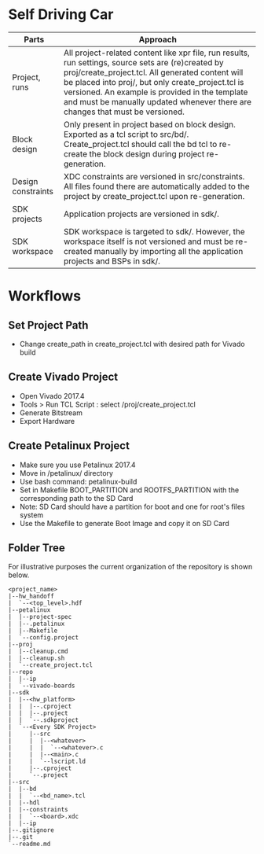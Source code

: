 # Self Driving Car
| Parts      | Approach |
| ----------- | ----------- |
| Project, runs      | All project-related content like xpr file, run results, run settings, source sets are (re)created by proj/create_project.tcl. All generated content will be placed into proj/, but only create_project.tcl is versioned. An example is provided in the template and must be manually updated whenever there are changes that must be versioned.      |
| Block design   | Only present in project based on block design. Exported as a tcl script to src/bd/. Create_project.tcl should call the bd tcl to re-create the block design during project re-generation.       |
| Design constraints | XDC constraints are versioned in src/constraints. All files found there are automatically added to the project by create_project.tcl upon re-generation. |
| SDK projects | Application projects are versioned in sdk/. |
| SDK workspace | SDK workspace is targeted to sdk/. However, the workspace itself is not versioned and must be re-created manually by importing all the application projects and BSPs in sdk/. |

 

# Workflows
## Set Project Path
 - Change create_path in create_project.tcl with desired path for Vivado build

## Create Vivado Project
 - Open Vivado 2017.4
 - Tools > Run TCL Script : select /proj/create_project.tcl
 - Generate Bitstream
 - Export Hardware
 
## Create Petalinux Project
 - Make sure you use Petalinux 2017.4
 - Move in /petalinux/ directory
 - Use bash command: petalinux-build
 - Set in Makefile BOOT_PARTITION and ROOTFS_PARTITION with the corresponding path to the SD Card
 - Note: SD Card should have a partition for boot and one for root's files system
 - Use the Makefile to generate Boot Image and copy it on SD Card

## Folder Tree
For illustrative purposes the current organization of the repository is shown below.

 ```
<project_name>
|--hw_handoff
|  `--<top_level>.hdf
|--petalinux
|  |--project-spec
|  |--.petalinux
|  |--Makefile
|  `--config.project
|--proj
|  |--cleanup.cmd
|  |--cleanup.sh
|  `--create_project.tcl
|--repo
|  |--ip
|  `--vivado-boards
|--sdk
|  |--<hw_platform>
|  |  |--.cproject
|  |  |--.project
|  |  `--.sdkproject
|  `--<Every SDK Project>
|     |--src
|     |  |--<whatever>
|     |  |  `--<whatever>.c
|     |  |--<main>.c
|     |  `--lscript.ld
|     |--.cproject
|     `--.project
|--src
|  |--bd
|  |  `--<bd_name>.tcl
|  |--hdl
|  |--constraints
|  |  `--<board>.xdc
|  |--ip
|--.gitignore
|--.git
`--readme.md
